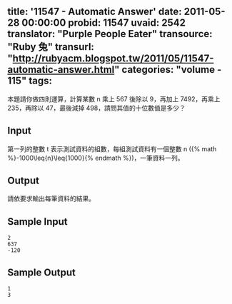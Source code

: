 title: '11547 - Automatic Answer'
date: 2011-05-28 00:00:00
probid: 11547
uvaid: 2542
translator: "Purple People Eater"
transource: "Ruby 兔"
transurl: "http://rubyacm.blogspot.tw/2011/05/11547-automatic-answer.html"
categories: "volume - 115"
tags:
---

本題請你做四則運算，計算某數 n 乘上 567 後除以 9，再加上 7492，再乘上 235，再除以 47，最後減掉 498，請問其值的十位數值是多少？

## Input ##

第一列的整數 t 表示測試資料的組數，每組測試資料有一個整數 n ({% math %}-1000\leq{n}\leq{1000}{% endmath %})，一筆資料一列。

## Output ##

請依要求輸出每筆資料的結果。

## Sample Input ##

	2
	637
	-120

## Sample Output ##

	1
	3